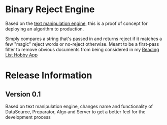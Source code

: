 # Binary Reject Engine

Based on the [text manipulation
engine](https://github.com/PredictionIO/template-scala-parallel-textclassification),
this is a proof of concept for deploying an algorithm to production.

Simply compares a string that's passed in and returns reject if it
matches a few "magic" reject words or no-reject otherwise. Meant to be a
first-pass filter to remove obvious documents from being considered in
my [Reading List Hobby
App](https://github.com/brycemcd/email-listicle-frontend)

# Release Information

## Version 0.1

Based on text manipulation engine, changes name and functionality of
DataSource, Preparator, Algo and Server to get a better feel for the
development process
